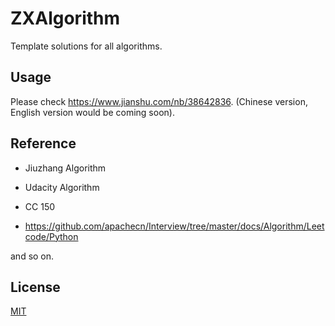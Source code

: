# ZXAlgorithm
Template solutions for all algorithms.

## Usage

Please check https://www.jianshu.com/nb/38642836. (Chinese version, English version would be coming soon).

## Reference

- Jiuzhang Algorithm

- Udacity Algorithm

- CC 150

- https://github.com/apachecn/Interview/tree/master/docs/Algorithm/Leetcode/Python

and so on.

## License

[MIT](./LICENSE)